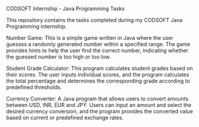 CODSOFT Internship - Java Programming Tasks

This repository contains the tasks completed during my CODSOFT Java Programming internship.

Number Game: This is a simple game written in Java where the user guesses a randomly generated number within a specified range. The game provides hints to help the user find the correct number, indicating whether the guessed number is too high or too low.

Student Grade Calculator: This program calculates student grades based on their scores. The user inputs individual scores, and the program calculates the total percentage and determines the corresponding grade according to predefined thresholds.

Currency Converter: A Java program that allows users to convert amounts between USD, INR, EUR and JPY. Users can input an amount and select the desired currency conversion, and the program provides the converted value based on current or predefined exchange rates.
